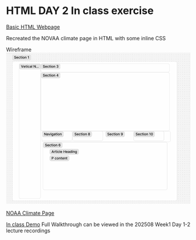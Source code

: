 # HTML DAY 2 In class exercise

[Basic HTML Webpage](https://codecrew-codeschool.github.io/HTML_lesson/)


Recreated the NOVAA climate page in HTML with some inline CSS

Wireframe
![Wireframe](images/wireframe.jpg)





[NOAA Climate Page](https://www.noaa.gov/climate)

[In class Demo](https://codecrew-codeschool.github.io/HTML_lesson/weather.html)
Full Walkthrough can be viewed in the 202508 Week1 Day 1-2 lecture recordings

